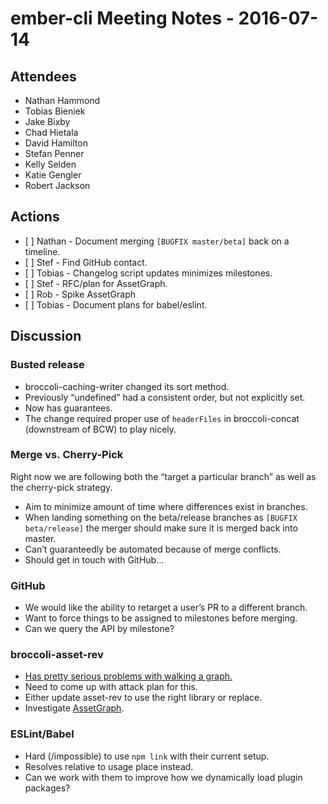 ember-cli Meeting Notes - 2016-07-14
====================================

Attendees
---------

-   Nathan Hammond
-   Tobias Bieniek
-   Jake Bixby
-   Chad Hietala
-   David Hamilton
-   Stefan Penner
-   Kelly Selden
-   Katie Gengler
-   Robert Jackson

Actions
-------

-   \[ \] Nathan - Document merging `[BUGFIX master/beta]` back on a timeline.
-   \[ \] Stef - Find GitHub contact.
-   \[ \] Tobias - Changelog script updates minimizes milestones.
-   \[ \] Stef - RFC/plan for AssetGraph.
-   \[ \] Rob - Spike AssetGraph
-   \[ \] Tobias - Document plans for babel/eslint.

Discussion
----------

### Busted release

-   broccoli-caching-writer changed its sort method.
-   Previously “undefined” had a consistent order, but not explicitly set.
-   Now has guarantees.
-   The change required proper use of `headerFiles` in broccoli-concat (downstream of BCW) to play nicely.

### Merge vs. Cherry-Pick

Right now we are following both the “target a particular branch” as well as the cherry-pick strategy.

-   Aim to minimize amount of time where differences exist in branches.
-   When landing something on the beta/release branches as `[BUGFIX beta/release]` the merger should make sure it is merged back into master.
-   Can’t guaranteedly be automated because of merge conflicts.
-   Should get in touch with GitHub…

### GitHub

-   We would like the ability to retarget a user’s PR to a different branch.
-   Want to force things to be assigned to milestones before merging.
-   Can we query the API by milestone?

### broccoli-asset-rev

-   [Has pretty serious problems with walking a graph.](https://github.com/rickharrison/broccoli-asset-rev/issues/29#issuecomment-231413530)
-   Need to come up with attack plan for this.
-   Either update asset-rev to use the right library or replace.
-   Investigate [AssetGraph](https://github.com/assetgraph/assetgraph).

### ESLint/Babel

-   Hard (/impossible) to use `npm link` with their current setup.
-   Resolves relative to usage place instead.
-   Can we work with them to improve how we dynamically load plugin packages?
